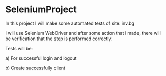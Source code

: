# SeleniumProject

In this project I will make some automated tests of site: inv.bg

I will use Selenium WebDriver and after some action that i made, there will be verification that the step is performed correctly.

Tests will be:

a) For successful login and logout

b) Create successfully client
